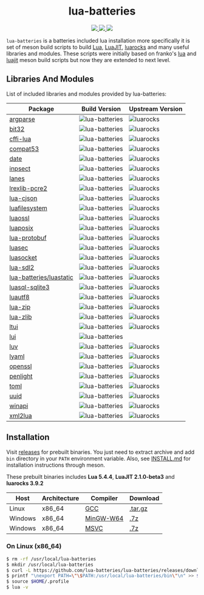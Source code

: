 <h1 align="center">lua-batteries</h1>

<p align="center">
  <a href="https://github.com/lua-batteries/lua-batteries">
    <img src="https://img.shields.io/github/downloads/lua-batteries/lua-batteries/total?style=flat-square">
  </a>
  <a href="https://github.com/lua-batteries/lua-batteries/blob/main/LICENSE">
    <img src="https://img.shields.io/github/license/lua-batteries/lua-batteries?style=flat-square">
  </a>
  <a href="https://github.com/lua-batteries/lua-batteries">
    <img src="https://img.shields.io/github/repo-size/lua-batteries/lua-batteries?logo=github&style=flat-square">
  </a>
</p>

`lua-batteries` is a batteries included lua installation more specifically it is set of meson build scripts to build [Lua](https://www.lua.org), [LuaJIT](https://luajit.org), [luarocks](https://github.com/luarocks/luarocks) and many useful libraries and modules. These scripts were initially based on franko's [lua](https://github.com/franko/lua) and [luajit](https://github.com/franko/luajit) meson build scripts but now they are extended to next level.

## Libraries And Modules

List of included libraries and modules provided by lua-batteries:

| Package                                                               | Build Version                                                                                            | Upstream Version                                                                               |
|-----------------------------------------------------------------------|----------------------------------------------------------------------------------------------------------|------------------------------------------------------------------------------------------------|
| [argparse](https://github.com/luarocks/argparse)                      | ![lua-batteries](https://img.shields.io/badge/lua--batteries-v0.7.1--1-brightgreen?style=flat-square)    | ![luarocks](https://img.shields.io/luarocks/v/argparse/argparse?style=flat-square)             |
| [bit32](https://github.com/lunarmodules/lua-compat-5.3)               | ![lua-batteries](https://img.shields.io/badge/lua--batteries-v5.3.5--1-brightgreen?style=flat-square)    | ![luarocks](https://img.shields.io/luarocks/v/siffiejoe/bit32?style=flat-square)               |
| [cffi-lua](https://github.com/q66/cffi-lua)                           | ![lua-batteries](https://img.shields.io/badge/lua--batteries-v0.2.3--1-brightgreen?style=flat-square)    | ![luarocks](https://img.shields.io/luarocks/v/q66/cffi-lua?style=flat-square)                  |
| [compat53](https://github.com/lunarmodules/lua-compat-5.3)            | ![lua-batteries](https://img.shields.io/badge/lua--batteries-v0.8--1-brightgreen?style=flat-square)      | ![luarocks](https://img.shields.io/luarocks/v/siffiejoe/compat53?style=flat-square)            |
| [date](https://github.com/Tieske/date)                                | ![lua-batteries](https://img.shields.io/badge/lua--batteries-v2.2--2-brightgreen?style=flat-square)      | ![luarocks](https://img.shields.io/luarocks/v/tieske/date?style=flat-square)                   |
| [inpsect](https://github.com/kikito/inspect.lua)                      | ![lua-batteries](https://img.shields.io/badge/lua--batteries-v3.1.3--0-brightgreen?style=flat-square)    | ![luarocks](https://img.shields.io/luarocks/v/kikito/inspect?style=flat-square)                |
| [lanes](https://github.com/LuaLanes/lanes)                            | ![lua-batteries](https://img.shields.io/badge/lua--batteries-v3.16.0--0-brightgreen?style=flat-square)   | ![luarocks](https://img.shields.io/luarocks/v/benoitgermain/lanes?style=flat-square)           |
| [lrexlib-pcre2](https://github.com/rrthomas/lrexlib)                  | ![lua-batteries](https://img.shields.io/badge/lua--batteries-v2.9.1--1-brightgreen?style=flat-square)    | ![luarocks](https://img.shields.io/luarocks/v/rrt/lrexlib-pcre2?style=flat-square)             |
| [lua-cjson](https://github.com/openresty/lua-cjson)                   | ![lua-batteries](https://img.shields.io/badge/lua--batteries-v2.1.0.12--1-brightgreen?style=flat-square) | ![luarocks](https://img.shields.io/luarocks/v/openresty/lua-cjson?style=flat-square)           |
| [luafilesystem](https://github.com/lunarmodules/luafilesystem)        | ![lua-batteries](https://img.shields.io/badge/lua--batteries-v1.8.0--1-brightgreen?style=flat-square)    | ![luarocks](https://img.shields.io/luarocks/v/hisham/luafilesystem?style=flat-square)          |
| [luaossl](https://github.com/wahern/luaossl)                          | ![lua-batteries](https://img.shields.io/badge/lua--batteries-v20220711--0-brightgreen?style=flat-square) | ![luarocks](https://img.shields.io/luarocks/v/daurnimator/luaossl?style=flat-square)           |
| [luaposix](https://github.com/luaposix/luaposix)                      | ![lua-batteries](https://img.shields.io/badge/lua--batteries-v36.1--1-brightgreen?style=flat-square)     | ![luarocks](https://img.shields.io/luarocks/v/gvvaughan/luaposix?style=flat-square)            |
| [lua-protobuf](https://github.com/starwing/lua-protobuf)              | ![lua-batteries](https://img.shields.io/badge/lua--batteries-v0.4.2--1-brightgreen?style=flat-square)    | ![luarocks](https://img.shields.io/luarocks/v/xavier-wang/lua-protobuf?style=flat-square)      |
| [luasec](https://github.com/brunoos/luasec)                           | ![lua-batteries](https://img.shields.io/badge/lua--batteries-v1.3.0--1-brightgreen?style=flat-square)    | ![luarocks](https://img.shields.io/luarocks/v/brunoos/luasec?style=flat-square)                |
| [luasocket](https://github.com/lunarmodules/luasocket)                | ![lua-batteries](https://img.shields.io/badge/lua--batteries-v3.1.0--1-brightgreen?style=flat-square)    | ![luarocks](https://img.shields.io/luarocks/v/lunarmodules/luasocket?style=flat-square)        |
| [lua-sdl2](https://github.com/Tangent128/luasdl2)                     | ![lua-batteries](https://img.shields.io/badge/lua--batteries-v2.0.5--6-brightgreen?style=flat-square)    | ![luarocks](https://img.shields.io/luarocks/v/tangent128/lua-sdl2?style=flat-square)           |
| [lua-batteries/luastatic](https://github.com/lua-batteries/luastatic) | ![lua-batteries](https://img.shields.io/badge/lua--batteries-scm--0-brightgreen?style=flat-square)       | ![luarocks](https://img.shields.io/luarocks/v/ers35/luastatic?style=flat-square)               |
| [luasql-sqlite3](https://github.com/lunarmodules/luasql)              | ![lua-batteries](https://img.shields.io/badge/lua--batteries-v2.6.0--1-brightgreen?style=flat-square)    | ![luarocks](https://img.shields.io/luarocks/v/tomasguisasola/luasql-sqlite3?style=flat-square) |
| [luautf8](https://github.com/starwing/luautf8)                        | ![lua-batteries](https://img.shields.io/badge/lua--batteries-v0.1.5--2-brightgreen?style=flat-square)    | ![luarocks](https://img.shields.io/luarocks/v/xavier-wang/luautf8?style=flat-square)           |
| [lua-zip](https://github.com/brimworks/lua-zip)                       | ![lua-batteries](https://img.shields.io/badge/lua--batteries-v0.2--0-brightgreen?style=flat-square)      | ![luarocks](https://img.shields.io/luarocks/v/brimworks/lua-zip?style=flat-square)             |
| [lua-zlib](https://github.com/brimworks/lua-zlib)                     | ![lua-batteries](https://img.shields.io/badge/lua--batteries-v1.2--2-brightgreen?style=flat-square)      | ![luarocks](https://img.shields.io/luarocks/v/brimworks/lua-zlib?style=flat-square)            |
| [ltui](https://github.com/tboox/ltui)                                 | ![lua-batteries](https://img.shields.io/badge/lua--batteries-v2.7--1-brightgreen?style=flat-square)      | ![luarocks](https://img.shields.io/luarocks/v/waruqi/ltui?style=flat-square)                   |
| [lui](https://github.com/zhaozg/lui)                                  | ![lua-batteries](https://img.shields.io/badge/lua--batteries-scm--0-brightgreen?style=flat-square)       |                                                                                                |
| [luv](https://github.com/luvit/luv)                                   | ![lua-batteries](https://img.shields.io/badge/lua--batteries-v1.44.2--1-brightgreen?style=flat-square)   | ![luarocks](https://img.shields.io/luarocks/v/creationix/luv?style=flat-square)                |
| [lyaml](https://github.com/gvvaughan/lyaml)                           | ![lua-batteries](https://img.shields.io/badge/lua--batteries-v6.2.8--1-brightgreen?style=flat-square)    | ![luarocks](https://img.shields.io/luarocks/v/gvvaughan/lyaml?style=flat-square)               |
| [openssl](https://github.com/zhaozg/lua-openssl)                      | ![lua-batteries](https://img.shields.io/badge/lua--batteries-v0.8.3--1-brightgreen?style=flat-square)    | ![luarocks](https://img.shields.io/luarocks/v/zhaozg/openssl?style=flat-square)                |
| [penlight](https://github.com/lunarmodules/Penlight)                  | ![lua-batteries](https://img.shields.io/badge/lua--batteries-v1.13.1--1-brightgreen?style=flat-square)   | ![luarocks](https://img.shields.io/luarocks/v/tieske/penlight?style=flat-square)               |
| [toml](https://github.com/LebJe/toml.lua)                             | ![lua-batteries](https://img.shields.io/badge/lua--batteries-v0.3.0--0-brightgreen?style=flat-square)    | ![luarocks](https://img.shields.io/luarocks/v/LebJe/toml?style=flat-square)                    |
| [uuid](https://github.com/Tieske/uuid)                                | ![lua-batteries](https://img.shields.io/badge/lua--batteries-v0.3--1-brightgreen?style=flat-square)      | ![luarocks](https://img.shields.io/luarocks/v/tieske/uuid?style=flat-square)                   |
| [winapi](https://github.com/stevedonovan/winapi)                      | ![lua-batteries](https://img.shields.io/badge/lua--batteries-v1.4.2--1-brightgreen?style=flat-square)    | ![luarocks](https://img.shields.io/luarocks/v/steved/winapi?style=flat-square)                 |
| [xml2lua](https://github.com/manoelcampos/xml2lua)                    | ![lua-batteries](https://img.shields.io/badge/lua--batteries-v1.6--1-brightgreen?style=flat-square)      | ![luarocks](https://img.shields.io/luarocks/v/manoelcampos/xml2lua?style=flat-square)          |

## Installation

Visit [releases](https://github.com/lua-batteries/lua-batteries/releases) for prebuilt binaries. You just need to extract archive and add `bin` directory in your `PATH` environment variable. Also, see [INSTALL.md](https://github.com/lua-batteries/lua-batteries/blob/main/INSTALL.md) for installation instructions through meson. 

These prebuilt binaries includes **Lua 5.4.4**, **LuaJIT 2.1.0-beta3** and **luarocks 3.9.2**

| Host    | Architecture | Compiler                                                                                                                                                                  | Download                                                                                                                                |
|---------|--------------|---------------------------------------------------------------------------------------------------------------------------------------------------------------------------|-----------------------------------------------------------------------------------------------------------------------------------------|
| Linux   | x86_64       | [GCC](https://gcc.gnu.org)                                                                                                                                                | [.tar.gz](https://github.com/lua-batteries/lua-batteries/releases/download/v0.5.4/lua-batteries-v0.5.4-x86_64-unknown-linux-gnu.tar.gz) |
| Windows | x86_64       | [MinGW-W64](https://github.com/brechtsanders/winlibs_mingw/releases/download/12.2.0-15.0.7-10.0.0-ucrt-r4/winlibs-x86_64-posix-seh-gcc-12.2.0-mingw-w64ucrt-10.0.0-r4.7z) | [.7z](https://github.com/lua-batteries/lua-batteries/releases/download/v0.5.4/lua-batteries-v0.5.4-x86_64-w64-mingw32.7z)               |
| Windows | x86_64       | [MSVC](https://visualstudio.microsoft.com)                                                                                                                                | [.7z](https://github.com/lua-batteries/lua-batteries/releases/download/v0.5.4/lua-batteries-v0.5.4-x86_64-pc-windows-msvc.7z)           |

### On Linux (x86_64)

```bash
$ rm -rf /usr/local/lua-batteries
$ mkdir /usr/local/lua-batteries
$ curl -L https://github.com/lua-batteries/lua-batteries/releases/download/v0.5.4/lua-batteries-v0.5.4-x86_64-unknown-linux-gnu.tar.gz | tar xzC /usr/local/lua-batteries
$ printf "\nexport PATH=\"\$PATH:/usr/local/lua-batteries/bin\"\n" >> $HOME/.profile
$ source $HOME/.profile
$ lua -v
```

